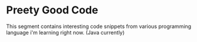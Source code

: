 # Preety Good Code
This segment contains interesting code snippets from various programming language i'm learning right now. (Java currently)
